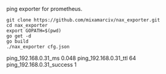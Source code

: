 ping exporter for prometheus.
```
git clone https://github.com/mixamarciv/nax_exporter.git
cd nax_exporter
export GOPATH=$(pwd)
go get -d
go build
./nax_exporter cfg.json
```


ping_192.168.0.31_ms 0.048
ping_192.168.0.31_ttl 64
ping_192.168.0.31_success 1
```
